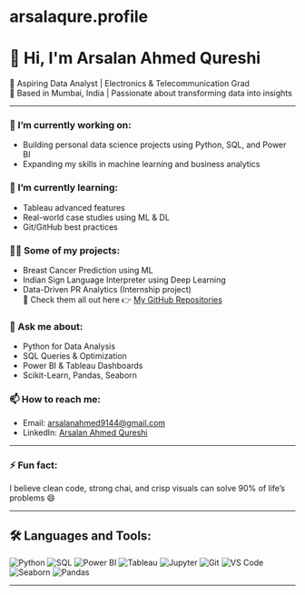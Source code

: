 # arsalaqure.profile
# 👋 Hi, I'm Arsalan Ahmed Qureshi

🎯 Aspiring Data Analyst | Electronics & Telecommunication Grad  
📍 Based in Mumbai, India | Passionate about transforming data into insights  

---

### 🔭 I’m currently working on:
- Building personal data science projects using Python, SQL, and Power BI  
- Expanding my skills in machine learning and business analytics  

### 🌱 I’m currently learning:
- Tableau advanced features  
- Real-world case studies using ML & DL  
- Git/GitHub best practices  

### 👨‍💻 Some of my projects:
- Breast Cancer Prediction using ML  
- Indian Sign Language Interpreter using Deep Learning  
- Data-Driven PR Analytics (Internship project)  
📁 Check them all out here 👉 [My GitHub Repositories](https://github.com/arsalanqureshi9144)

### 💬 Ask me about:
- Python for Data Analysis  
- SQL Queries & Optimization  
- Power BI & Tableau Dashboards  
- Scikit-Learn, Pandas, Seaborn  

### 📫 How to reach me:
- Email: arsalanahmed9144@gmail.com  
- LinkedIn: [Arsalan Ahmed Qureshi](https://linkedin.com/in/arsalanahmedqureshi)

---

### ⚡ Fun fact:
I believe clean code, strong chai, and crisp visuals can solve 90% of life’s problems 😄

---

## 🛠️ Languages and Tools:

![Python](https://img.shields.io/badge/-Python-3776AB?style=flat&logo=python&logoColor=white)
![SQL](https://img.shields.io/badge/-SQL-003B57?style=flat&logo=postgresql&logoColor=white)
![Power BI](https://img.shields.io/badge/-Power%20BI-F2C811?style=flat&logo=powerbi&logoColor=black)
![Tableau](https://img.shields.io/badge/-Tableau-E97627?style=flat&logo=tableau&logoColor=white)
![Jupyter](https://img.shields.io/badge/-Jupyter-F37626?style=flat&logo=jupyter&logoColor=white)
![Git](https://img.shields.io/badge/-Git-F05032?style=flat&logo=git&logoColor=white)
![VS Code](https://img.shields.io/badge/-VS%20Code-007ACC?style=flat&logo=visual-studio-code&logoColor=white)
![Seaborn](https://img.shields.io/badge/-Seaborn-4B8BBE?style=flat&logo=python&logoColor=white)
![Pandas](https://img.shields.io/badge/-Pandas-150458?style=flat&logo=pandas&logoColor=white)

---

<!-- GitHub Stats (optional) -->
<!-- 
![Arsalan's GitHub Stats](https://github-readme-stats.vercel.app/api?username=arsalanqureshi9144&show_icons=true&theme=radical)
-->

